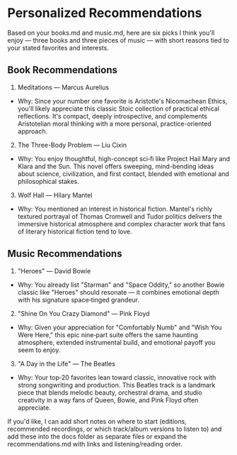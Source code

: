 # Personalized Recommendations

Based on your books.md and music.md, here are six picks I think you'll enjoy — three books and three pieces of music — with short reasons tied to your stated favorites and interests.

## Book Recommendations

1. Meditations — Marcus Aurelius
- Why: Since your number one favorite is Aristotle's Nicomachean Ethics, you'll likely appreciate this classic Stoic collection of practical ethical reflections. It's compact, deeply introspective, and complements Aristotelian moral thinking with a more personal, practice-oriented approach.

2. The Three-Body Problem — Liu Cixin
- Why: You enjoy thoughtful, high-concept sci‑fi like Project Hail Mary and Klara and the Sun. This novel offers sweeping, mind-bending ideas about science, civilization, and first contact, blended with emotional and philosophical stakes.

3. Wolf Hall — Hilary Mantel
- Why: You mentioned an interest in historical fiction. Mantel's richly textured portrayal of Thomas Cromwell and Tudor politics delivers the immersive historical atmosphere and complex character work that fans of literary historical fiction tend to love.

## Music Recommendations

1. "Heroes" — David Bowie
- Why: You already list "Starman" and "Space Oddity," so another Bowie classic like "Heroes" should resonate — it combines emotional depth with his signature space‑tinged grandeur.

2. "Shine On You Crazy Diamond" — Pink Floyd
- Why: Given your appreciation for "Comfortably Numb" and "Wish You Were Here," this epic nine‑part suite offers the same haunting atmosphere, extended instrumental build, and emotional payoff you seem to enjoy.

3. "A Day in the Life" — The Beatles
- Why: Your top‑20 favorites lean toward classic, innovative rock with strong songwriting and production. This Beatles track is a landmark piece that blends melodic beauty, orchestral drama, and studio creativity in a way fans of Queen, Bowie, and Pink Floyd often appreciate.

If you'd like, I can add short notes on where to start (editions, recommended recordings, or which track/album versions to listen to) and add these into the docs folder as separate files or expand the recommendations.md with links and listening/reading order.